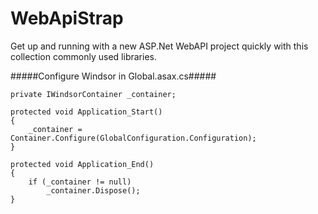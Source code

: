 WebApiStrap
===========

Get up and running with a new ASP.Net WebAPI project quickly with this collection commonly used libraries.

#####Configure Windsor in Global.asax.cs#####
````
private IWindsorContainer _container;

protected void Application_Start()
{
    _container = Container.Configure(GlobalConfiguration.Configuration);
}

protected void Application_End()
{
    if (_container != null)
        _container.Dispose();
}
````

